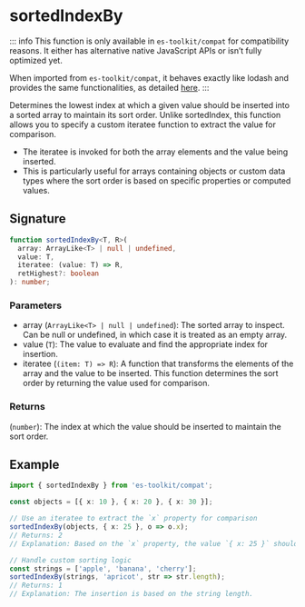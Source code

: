 # sortedIndexBy

::: info
This function is only available in `es-toolkit/compat` for compatibility reasons. It either has alternative native JavaScript APIs or isn’t fully optimized yet.

When imported from `es-toolkit/compat`, it behaves exactly like lodash and provides the same functionalities, as detailed [here](../../../compatibility.md).
:::

Determines the lowest index at which a given value should be inserted into a sorted array to maintain its sort order. Unlike sortedIndex, this function allows you to specify a custom iteratee function to extract the value for comparison.

- The iteratee is invoked for both the array elements and the value being inserted.
- This is particularly useful for arrays containing objects or custom data types where the sort order is based on specific properties or computed values.

## Signature

```typescript
function sortedIndexBy<T, R>(
  array: ArrayLike<T> | null | undefined,
  value: T,
  iteratee: (value: T) => R,
  retHighest?: boolean
): number;
```

### Parameters

- array (`ArrayLike<T> | null | undefined`):
  The sorted array to inspect. Can be null or undefined, in which case it is treated as an empty array.
- value (`T`):
  The value to evaluate and find the appropriate index for insertion.
- iteratee (`(item: T) => R`):
  A function that transforms the elements of the array and the value to be inserted. This function determines the sort order by returning the value used for comparison.

### Returns

(`number`): The index at which the value should be inserted to maintain the sort order.

## Example

```typescript
import { sortedIndexBy } from 'es-toolkit/compat';

const objects = [{ x: 10 }, { x: 20 }, { x: 30 }];

// Use an iteratee to extract the `x` property for comparison
sortedIndexBy(objects, { x: 25 }, o => o.x);
// Returns: 2
// Explanation: Based on the `x` property, the value `{ x: 25 }` should be inserted at index 2.

// Handle custom sorting logic
const strings = ['apple', 'banana', 'cherry'];
sortedIndexBy(strings, 'apricot', str => str.length);
// Returns: 1
// Explanation: The insertion is based on the string length.
```
